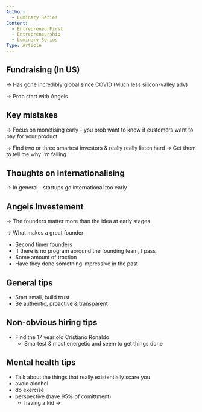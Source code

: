 ```yaml
---
Author:
  - Luminary Series
Content:
  - EntrepreneurFirst
  - Entrepreneurship
  - Luminary Series
Type: Article
---
```

## Fundraising (In US)

→ Has gone incredibly global since COVID (Much less silicon-valley adv)

→ Prob start with Angels

  

## Key mistakes

→ Focus on monetising early - you prob want to know if customers want to pay for your product

→ Find two or three smartest investors & really really listen hard → Get them to tell me why I’m failing

  

## Thoughts on internationalising

→ In general - startups go international too early

  

## Angels Investement

→ The founders matter more than the idea at early stages

→ What makes a great founder

- Second timer founders
- If there is no program aoround the founding team, I pass
- Some amount of traction
- Have they done something impressive in the past

  

## General tips

- Start small, build trust
- Be authentic, proactive & transparent

## Non-obvious hiring tips

- Find the 17 year old Cristiano Ronaldo
    - Smartest & most energetic and seem to get things done

  

## Mental health tips

- Talk about the things that really existentially scare you
- avoid alcohol
- do exercise
- perspective (have 95% of comittment)
    - having a kid →